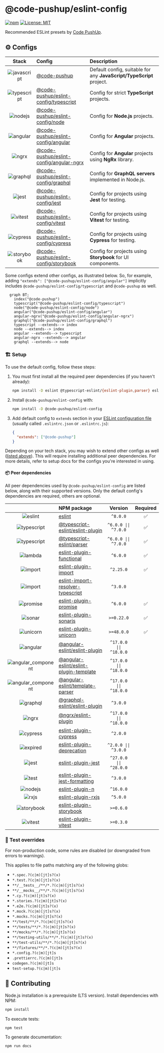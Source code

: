 # @code-pushup/eslint-config

[![npm](https://img.shields.io/npm/v/%40code-pushup%2Feslint-config.svg)](https://www.npmjs.com/package/@code-pushup/eslint-config)
[![License: MIT](https://img.shields.io/badge/License-MIT-yellow.svg)](https://opensource.org/licenses/MIT)

Recommended ESLint presets by [Code PushUp](https://github.com/code-pushup/cli/tree/main/packages/cli).

<!-- begin autogenerated -->

## ⚙️ Configs

|                                                       Stack                                                        | Config                                                                                                                 | Description                                                         |
| :----------------------------------------------------------------------------------------------------------------: | :--------------------------------------------------------------------------------------------------------------------- | :------------------------------------------------------------------ |
| ![javascript](https://raw.githubusercontent.com/code-pushup/eslint-config/main/docs/icons/material/javascript.png) | [@code-pushup](https://github.com/code-pushup/eslint-config/blob/main/docs/index.md)                                   | Default config, suitable for any **JavaScript/TypeScript** project. |
| ![typescript](https://raw.githubusercontent.com/code-pushup/eslint-config/main/docs/icons/material/typescript.png) | [@code-pushup/eslint-config/typescript](https://github.com/code-pushup/eslint-config/blob/main/docs/typescript.md)     | Config for strict **TypeScript** projects.                          |
|     ![nodejs](https://raw.githubusercontent.com/code-pushup/eslint-config/main/docs/icons/material/nodejs.png)     | [@code-pushup/eslint-config/node](https://github.com/code-pushup/eslint-config/blob/main/docs/node.md)                 | Config for **Node.js** projects.                                    |
|    ![angular](https://raw.githubusercontent.com/code-pushup/eslint-config/main/docs/icons/material/angular.png)    | [@code-pushup/eslint-config/angular](https://github.com/code-pushup/eslint-config/blob/main/docs/angular.md)           | Config for **Angular** projects.                                    |
|        ![ngrx](https://raw.githubusercontent.com/code-pushup/eslint-config/main/docs/icons/other/ngrx.png)         | [@code-pushup/eslint-config/angular-ngrx](https://github.com/code-pushup/eslint-config/blob/main/docs/angular-ngrx.md) | Config for **Angular** projects using **NgRx** library.             |
|    ![graphql](https://raw.githubusercontent.com/code-pushup/eslint-config/main/docs/icons/material/graphql.png)    | [@code-pushup/eslint-config/graphql](https://github.com/code-pushup/eslint-config/blob/main/docs/graphql.md)           | Config for **GraphQL servers** implemented in Node.js.              |
|       ![jest](https://raw.githubusercontent.com/code-pushup/eslint-config/main/docs/icons/material/jest.png)       | [@code-pushup/eslint-config/jest](https://github.com/code-pushup/eslint-config/blob/main/docs/jest.md)                 | Config for projects using **Jest** for testing.                     |
|     ![vitest](https://raw.githubusercontent.com/code-pushup/eslint-config/main/docs/icons/material/vitest.png)     | [@code-pushup/eslint-config/vitest](https://github.com/code-pushup/eslint-config/blob/main/docs/vitest.md)             | Config for projects using **Vitest** for testing.                   |
|    ![cypress](https://raw.githubusercontent.com/code-pushup/eslint-config/main/docs/icons/material/cypress.png)    | [@code-pushup/eslint-config/cypress](https://github.com/code-pushup/eslint-config/blob/main/docs/cypress.md)           | Config for projects using **Cypress** for testing.                  |
|  ![storybook](https://raw.githubusercontent.com/code-pushup/eslint-config/main/docs/icons/material/storybook.png)  | [@code-pushup/eslint-config/storybook](https://github.com/code-pushup/eslint-config/blob/main/docs/storybook.md)       | Config for projects using **Storybook** for UI components.          |

Some configs extend other configs, as illustrated below. So, for example, adding `"extends": ["@code-pushup/eslint-config/angular"]` implicitly includes `@code-pushup/eslint-config/typescript` and `@code-pushup` as well.

```mermaid
  graph BT;
    index("@code-pushup")
    typescript("@code-pushup/eslint-config/typescript")
    node("@code-pushup/eslint-config/node")
    angular("@code-pushup/eslint-config/angular")
    angular-ngrx("@code-pushup/eslint-config/angular-ngrx")
    graphql("@code-pushup/eslint-config/graphql")
    typescript --extends--> index
    node --extends--> index
    angular --extends--> typescript
    angular-ngrx --extends--> angular
    graphql --extends--> node
```

### 🏗️ Setup

To use the default config, follow these steps:

1. You must first install all the required peer dependencies (if you haven't already):

   ```sh
   npm install -D eslint @typescript-eslint/{eslint-plugin,parser} eslint-plugin-{functional,import,promise,sonarjs,unicorn}
   ```

2. Install `@code-pushup/eslint-config` with:

   ```sh
   npm install -D @code-pushup/eslint-config
   ```

3. Add default config to `extends` section in your [ESLint configuration file](https://eslint.org/docs/latest/use/configure/configuration-files) (usually called `.eslintrc.json` or `.eslintrc.js`):

   ```json
   {
     "extends": ["@code-pushup"]
   }
   ```

Depending on your tech stack, you may wish to extend other configs as well ([listed above](#⚙️-configs)). This will require installing additional peer dependencies. For more details, refer to setup docs for the configs you're interested in using.

#### 📦 Peer dependencies

All peer dependencies used by `@code-pushup/eslint-config` are listed below, along with their supported versions. Only the default config's dependencies are required, others are optional.

|                                                                                                                                  | NPM package                                                                                                    |        Version         | Required |
| :------------------------------------------------------------------------------------------------------------------------------: | :------------------------------------------------------------------------------------------------------------- | :--------------------: | :------: |
|            ![eslint](https://raw.githubusercontent.com/code-pushup/eslint-config/main/docs/icons/material/eslint.png)            | [eslint](https://www.npmjs.com/package/eslint)                                                                 |        `^8.0.0`        |    ✅     |
|        ![typescript](https://raw.githubusercontent.com/code-pushup/eslint-config/main/docs/icons/material/typescript.png)        | [@typescript-eslint/eslint-plugin](https://www.npmjs.com/package/@typescript-eslint/eslint-plugin)             |  `^6.0.0 \|\| ^7.0.0`  |    ✅     |
|        ![typescript](https://raw.githubusercontent.com/code-pushup/eslint-config/main/docs/icons/material/typescript.png)        | [@typescript-eslint/parser](https://www.npmjs.com/package/@typescript-eslint/parser)                           |  `^6.0.0 \|\| ^7.0.0`  |    ✅     |
|             ![lambda](https://raw.githubusercontent.com/code-pushup/eslint-config/main/docs/icons/icons8/lambda.png)             | [eslint-plugin-functional](https://www.npmjs.com/package/eslint-plugin-functional)                             |        `^6.0.0`        |    ✅     |
|             ![import](https://raw.githubusercontent.com/code-pushup/eslint-config/main/docs/icons/icons8/import.png)             | [eslint-plugin-import](https://www.npmjs.com/package/eslint-plugin-import)                                     |       `^2.25.0`        |    ✅     |
|             ![import](https://raw.githubusercontent.com/code-pushup/eslint-config/main/docs/icons/icons8/import.png)             | [eslint-import-resolver-typescript](https://www.npmjs.com/package/eslint-import-resolver-typescript)           |        `^3.0.0`        |          |
|            ![promise](https://raw.githubusercontent.com/code-pushup/eslint-config/main/docs/icons/icons8/promise.png)            | [eslint-plugin-promise](https://www.npmjs.com/package/eslint-plugin-promise)                                   |        `^6.0.0`        |    ✅     |
|              ![sonar](https://raw.githubusercontent.com/code-pushup/eslint-config/main/docs/icons/other/sonar.png)               | [eslint-plugin-sonarjs](https://www.npmjs.com/package/eslint-plugin-sonarjs)                                   |       `>=0.22.0`       |    ✅     |
|            ![unicorn](https://raw.githubusercontent.com/code-pushup/eslint-config/main/docs/icons/icons8/unicorn.png)            | [eslint-plugin-unicorn](https://www.npmjs.com/package/eslint-plugin-unicorn)                                   |       `>=48.0.0`       |    ✅     |
|           ![angular](https://raw.githubusercontent.com/code-pushup/eslint-config/main/docs/icons/material/angular.png)           | [@angular-eslint/eslint-plugin](https://www.npmjs.com/package/@angular-eslint/eslint-plugin)                   | `^17.0.0 \|\| ^18.0.0` |          |
| ![angular_component](https://raw.githubusercontent.com/code-pushup/eslint-config/main/docs/icons/material/angular_component.png) | [@angular-eslint/eslint-plugin-template](https://www.npmjs.com/package/@angular-eslint/eslint-plugin-template) | `^17.0.0 \|\| ^18.0.0` |          |
| ![angular_component](https://raw.githubusercontent.com/code-pushup/eslint-config/main/docs/icons/material/angular_component.png) | [@angular-eslint/template-parser](https://www.npmjs.com/package/@angular-eslint/template-parser)               | `^17.0.0 \|\| ^18.0.0` |          |
|           ![graphql](https://raw.githubusercontent.com/code-pushup/eslint-config/main/docs/icons/material/graphql.png)           | [@graphql-eslint/eslint-plugin](https://www.npmjs.com/package/@graphql-eslint/eslint-plugin)                   |        `^3.0.0`        |          |
|               ![ngrx](https://raw.githubusercontent.com/code-pushup/eslint-config/main/docs/icons/other/ngrx.png)                | [@ngrx/eslint-plugin](https://www.npmjs.com/package/@ngrx/eslint-plugin)                                       | `^17.0.0 \|\| ^18.0.0` |          |
|           ![cypress](https://raw.githubusercontent.com/code-pushup/eslint-config/main/docs/icons/material/cypress.png)           | [eslint-plugin-cypress](https://www.npmjs.com/package/eslint-plugin-cypress)                                   |        `^2.0.0`        |          |
|            ![expired](https://raw.githubusercontent.com/code-pushup/eslint-config/main/docs/icons/icons8/expired.png)            | [eslint-plugin-deprecation](https://www.npmjs.com/package/eslint-plugin-deprecation)                           |  `^2.0.0 \|\| ^3.0.0`  |          |
|              ![jest](https://raw.githubusercontent.com/code-pushup/eslint-config/main/docs/icons/material/jest.png)              | [eslint-plugin-jest](https://www.npmjs.com/package/eslint-plugin-jest)                                         | `^27.0.0 \|\| ^28.0.0` |          |
|               ![test](https://raw.githubusercontent.com/code-pushup/eslint-config/main/docs/icons/icons8/test.png)               | [eslint-plugin-jest-formatting](https://www.npmjs.com/package/eslint-plugin-jest-formatting)                   |        `^3.0.0`        |          |
|            ![nodejs](https://raw.githubusercontent.com/code-pushup/eslint-config/main/docs/icons/material/nodejs.png)            | [eslint-plugin-n](https://www.npmjs.com/package/eslint-plugin-n)                                               |       `^16.0.0`        |          |
|               ![rxjs](https://raw.githubusercontent.com/code-pushup/eslint-config/main/docs/icons/other/rxjs.png)                | [eslint-plugin-rxjs](https://www.npmjs.com/package/eslint-plugin-rxjs)                                         |        `^5.0.0`        |          |
|         ![storybook](https://raw.githubusercontent.com/code-pushup/eslint-config/main/docs/icons/material/storybook.png)         | [eslint-plugin-storybook](https://www.npmjs.com/package/eslint-plugin-storybook)                               |       `>=0.6.0`        |          |
|            ![vitest](https://raw.githubusercontent.com/code-pushup/eslint-config/main/docs/icons/material/vitest.png)            | [eslint-plugin-vitest](https://www.npmjs.com/package/eslint-plugin-vitest)                                     |       `>=0.3.0`        |          |

### 🧪 Test overrides

For non-production code, some rules are disabled (or downgraded from errors to warnings).

This applies to file paths matching any of the following globs:

- `*.spec.?(c|m)[jt]s?(x)`
- `*.test.?(c|m)[jt]s?(x)`
- `**/__tests__/**/*.?(c|m)[jt]s?(x)`
- `**/__mocks__/**/*.?(c|m)[jt]s?(x)`
- `*.cy.?(c|m)[jt]s?(x)`
- `*.stories.?(c|m)[jt]s?(x)`
- `*.e2e.?(c|m)[jt]s?(x)`
- `*.mock.?(c|m)[jt]s?(x)`
- `*.mocks.?(c|m)[jt]s?(x)`
- `**/test/**/*.?(c|m)[jt]s?(x)`
- `**/tests/**/*.?(c|m)[jt]s?(x)`
- `**/mocks/**/*.?(c|m)[jt]s?(x)`
- `**/testing-utils/**/*.?(c|m)[jt]s?(x)`
- `**/test-utils/**/*.?(c|m)[jt]s?(x)`
- `**/fixtures/**/*.?(c|m)[jt]s?(x)`
- `*.config.?(c|m)[jt]s`
- `.prettierrc.?(c|m)[jt]s`
- `codegen.?(c|m)[jt]s`
- `test-setup.?(c|m)[jt]s`

<!-- end autogenerated -->

## 🫴 Contributing

Node.js installation is a prerequisite (LTS version). Install dependencies with NPM:

```sh
npm install
```

To execute tests:

```sh
npm test
```

To generate documentation:

```sh
npm run docs
```
